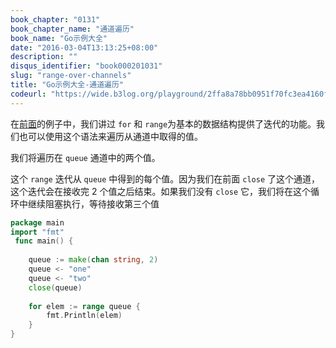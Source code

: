 ```yaml
---
book_chapter: "0131"
book_chapter_name: "通道遍历"
book_name: "Go示例大全"
date: "2016-03-04T13:13:25+08:00"
description: ""
disqus_identifier: "book000201031"
slug: "range-over-channels"
title: "Go示例大全-通道遍历"
codeurl: "https://wide.b3log.org/playground/2ffa8a78bb0951f70fc3ea4160f917d1.go"
---
```

 
在[前面](../range/)的例子中，我们讲过 `for` 和 `range`为基本的数据结构提供了迭代的功能。我们也可以使用这个语法来遍历从通道中取得的值。







我们将遍历在 `queue` 通道中的两个值。

这个 `range` 迭代从 `queue` 中得到的每个值。因为我们在前面 `close` 了这个通道，这个迭代会在接收完 2 个值之后结束。如果我们没有 `close` 它，我们将在这个循环中继续阻塞执行，等待接收第三个值
 

```go
package main  
import "fmt"  
 func main() {  
 
    queue := make(chan string, 2)
    queue <- "one"
    queue <- "two"
    close(queue)  
 
    for elem := range queue {
        fmt.Println(elem)
    }
}  
```
